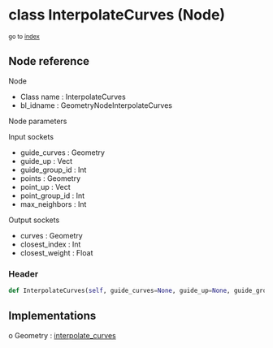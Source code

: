 # class InterpolateCurves (Node)

<sub>go to [index](/docs/index.md)</sub>

## Node reference

Node
 - Class name : InterpolateCurves
 - bl_idname : GeometryNodeInterpolateCurves

Node parameters

Input sockets
 - guide_curves : Geometry
 - guide_up : Vect
 - guide_group_id : Int
 - points : Geometry
 - point_up : Vect
 - point_group_id : Int
 - max_neighbors : Int

Output sockets
 - curves : Geometry
 - closest_index : Int
 - closest_weight : Float

### Header

``` python
def InterpolateCurves(self, guide_curves=None, guide_up=None, guide_group_id=None, points=None, point_up=None, point_group_id=None, max_neighbors=None, node_label=None, node_color=None):
```

## Implementations

o Geometry : [interpolate_curves](#interpolate_curves) 

